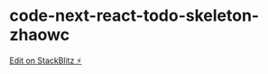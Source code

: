 # code-next-react-todo-skeleton-zhaowc

[Edit on StackBlitz ⚡️](https://stackblitz.com/edit/code-next-react-todo-skeleton-zhaowc)